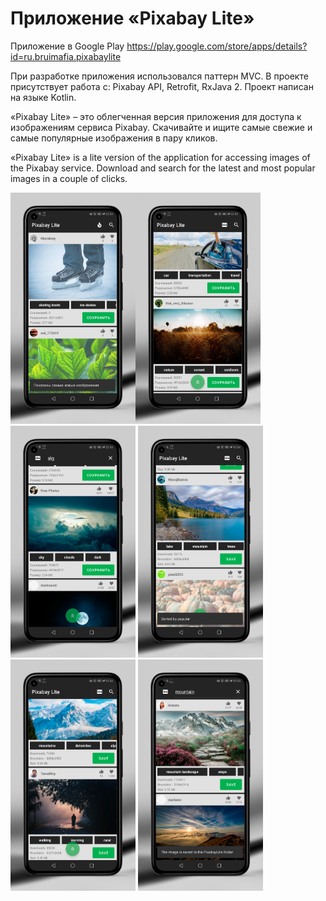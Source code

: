 # Приложение «Pixabay Lite»
Приложение в Google Play https://play.google.com/store/apps/details?id=ru.bruimafia.pixabaylite

При разработке приложения использовался паттерн MVC. В проекте присутствует работа с: Pixabay API, Retrofit, RxJava 2. Проект написан на языке Kotlin.

«Pixabay Lite» – это облегченная версия приложения для доступа к изображениям сервиса Pixabay. Скачивайте и ищите самые свежие и самые популярные изображения в пару кликов.

«Pixabay Lite» is a lite version of the application for accessing images of the Pixabay service. Download and search for the latest and most popular images in a couple of clicks.

<img src="/design/Скриншот 1.png" width="200"><img src="/design/Скриншот 2.png" width="200">
<img src="/design/Скриншот 3.png" width="200"> <img src="/design/Скриншот 4.png" width="200">
<img src="/design/Скриншот 5.png" width="200"> <img src="/design/Скриншот 6.png" width="200">
